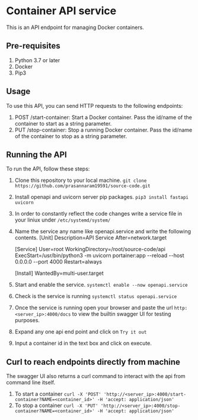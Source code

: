# Container API service

This is an API endpoint for managing Docker containers.

## Pre-requisites

1.	Python 3.7 or later
2.	Docker
3.	Pip3

## Usage

To use this API, you can send HTTP requests to the following endpoints:

1.	POST /start-container: Start a Docker container. Pass the id/name of the container to start as a string parameter.
2.	PUT /stop-container: Stop a running Docker container. Pass the id/name of the container to stop as a string parameter.

## Running the API
To run the API, follow these steps:

1.	Clone this repository to your local machine. `git clone https://github.com/prasannaram19591/source-code.git`
2.	Install openapi and uvicorn server pip packages. `pip3 install fastapi uvicorn`
3.	In order to constantly reflect the code changes write a service file in your liniux under `/etc/systemd/system/`
4.	Name the service any name like openapi.service and write the following contents.
	[Unit]
	Description=API Service
	After=network.target
	
	[Service]
	User=root
	WorkingDirectory=/root/source-code/api
	ExecStart=/usr/bin/python3 -m uvicorn portainer:app --reload --host 0.0.0.0 --port 4000
	Restart=always
	
	[Install]
	WantedBy=multi-user.target
5.	Start and enable the service. `systemctl enable --now openapi.service`
6.	Check is the service is running `systemctl status openapi.service`
7.	Once the service is running open your browser and paste the url `http:<server_ip>:4000/docs` to view the builtin swagger UI for testing purposes.
8.	Expand any one api end point and click on `Try it out`
9.	Input a container id in the text box and click on execute.

## Curl to reach endpoints directly from machine

The swagger UI also returns a curl command to interact with the api from command line itself.

1.	To start a container `curl -X 'POST' 'http://<server_ip>:4000/start-container?NAME=<container_id>' -H 'accept: application/json'`
2.	To stop a container `curl -X 'PUT' 'http://<server_ip>:4000/stop-container?NAME=<container_id>' -H 'accept: application/json'`
